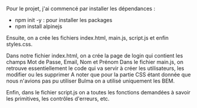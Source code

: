 Pour le projet, j'ai commencé par installer les dépendances : 
- npm init -y : pour installer les packages
- npm install alpinejs

Ensuite, on a crée les fichiers index.html, main.js, script.js et enfin styles.css. 

Dans notre fichier index.html, on a crée la page de login qui contient les champs Mot de Passe, Email, Nom et Prénom
Dans le fichier main.js, on retrouve essentiellement le code qui va servir à créer les utilisateurs, les modifier ou les supprimer
A noter que pour la partie CSS étant donnée que nous n'avions pas pu utiliser Bulma on a utilisé uniquement les BEM. 

Enfin, dans le fichier script.js on a toutes les fonctions demandées à savoir les primitives, les contrôles d'erreurs, etc. 
